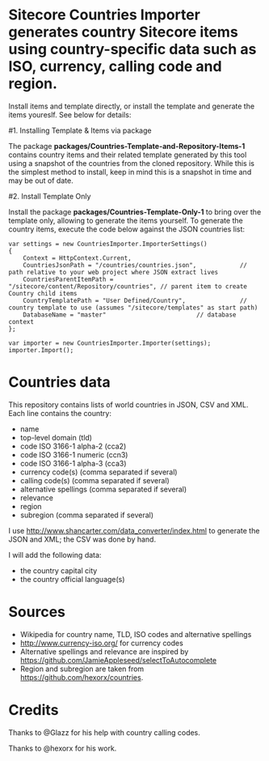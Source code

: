 # Sitecore Countries Importer generates country Sitecore items using country-specific data such as ISO, currency, calling code and region.

Install items and template directly, or install the template and generate the items youreslf. See below for details:

#1. Installing Template & Items via package

The package **packages/Countries-Template-and-Repository-Items-1** contains country items and their related template generated by this tool using a snapshot of the countries from the cloned repository. While this is the simplest method to install, keep in mind this is a snapshot in time and may be out of date.

#2. Install Template Only

Install the package **packages/Countries-Template-Only-1** to bring over the template only, allowing to generate the items yourself. To generate the country items, execute the code below against the JSON countries list:


    var settings = new CountriesImporter.ImporterSettings()
	{
		Context = HttpContext.Current,
		CountriesJsonPath = "/countries/countries.json",			// path relative to your web project where JSON extract lives
		CountriesParentItemPath = "/sitecore/content/Repository/countries",	// parent item to create Country child items
		CountryTemplatePath = "User Defined/Country",				// country template to use (assumes "/sitecore/templates" as start path)
		DatabaseName = "master"							// database context
	};

    var importer = new CountriesImporter.Importer(settings);
    importer.Import();


# Countries data
This repository contains lists of world countries in JSON, CSV and XML. Each line contains the country:

 - name
 - top-level domain (tld)
 - code ISO 3166-1 alpha-2 (cca2)
 - code ISO 3166-1 numeric (ccn3)
 - code ISO 3166-1 alpha-3 (cca3)
 - currency code(s) (comma separated if several)
 - calling code(s) (comma separated if several)
 - alternative spellings (comma separated if several)
 - relevance
 - region
 - subregion (comma separated if several)

I use http://www.shancarter.com/data_converter/index.html to generate the JSON and XML; the CSV was done by hand.

I will add the following data:
 - the country capital city
 - the country official language(s)

# Sources
 - Wikipedia for country name, TLD, ISO codes and alternative spellings
 - http://www.currency-iso.org/ for currency codes
 - Alternative spellings and relevance are inspired by https://github.com/JamieAppleseed/selectToAutocomplete
 - Region and subregion are taken from https://github.com/hexorx/countries.

# Credits
Thanks to @Glazz for his help with country calling codes.

Thanks to @hexorx for his work.